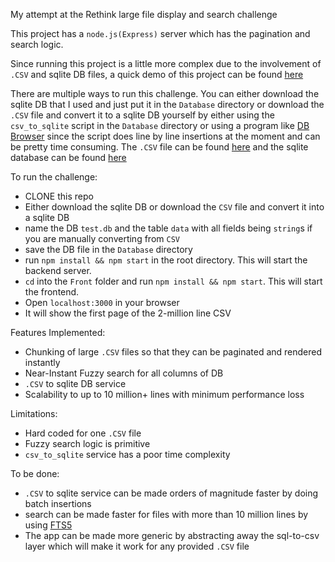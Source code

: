 My attempt at the Rethink large file display and search challenge

This project has a `node.js(Express)` server which has the pagination and search logic. 

Since running this project is a little more complex due to the involvement of `.CSV` and sqlite DB files, a quick demo of this project can be found [here](https://www.youtube.com/watch?v=uk2RglaIylk)

There are multiple ways to run this challenge. You can either download the sqlite DB that I used and just put it in the `Database` directory or download the `.CSV` file and convert it to a sqlite DB yourself by either using the `csv_to_sqlite` script in the `Database` directory or using a program like [DB Browser](https://sqlitebrowser.org/dl/) since the script does line by line insertions at the moment and can be pretty time consuming. The `.CSV` file can be found [here](https://drive.google.com/file/d/1AnwQWAmB_t9nC8FxbG3W5f_fjXrcMpYo/view?usp=sharing) and the sqlite database can be found [here](https://drive.google.com/file/d/1wNGO46ksrat8TunUjjeOyx-qkwfcPPom/view?usp=sharing)


To run the challenge:

- CLONE this repo
- Either download the sqlite DB or download the `CSV` file and convert it into a sqlite DB
- name the DB `test.db` and the table `data` with all fields being `string`s if you are manually converting from `CSV`
- save the DB file in the `Database` directory
- run  `npm install && npm start` in the root directory. This will start the backend server.
- `cd` into the `Front` folder and run `npm install && npm start`. This will start the frontend.
- Open `localhost:3000` in your browser
- It will show the first page of the 2-million line CSV 

Features Implemented: 

- Chunking of large `.CSV` files so that they can be paginated and rendered instantly
- Near-Instant Fuzzy search for all columns of DB
- `.CSV` to sqlite DB service
- Scalability to up to 10 million+ lines with minimum performance loss

Limitations:

- Hard coded for one `.CSV` file
- Fuzzy search logic is primitive
- `csv_to_sqlite` service has a poor time complexity

To be done:

- `.CSV` to sqlite service can be made orders of magnitude faster by doing batch insertions
- search can be made faster for files with more than 10 million lines by using [FTS5](https://sqlite.org/fts5.html)
- The app can be made more generic by abstracting away the sql-to-csv layer which will make it work for any provided `.CSV` file
